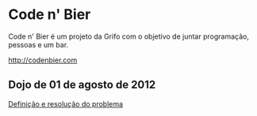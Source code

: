 # Code n' Bier

Code n' Bier é um projeto da Grifo com o objetivo de juntar programação, pessoas e um bar.

<http://codenbier.com>

## Dojo de 01 de agosto de 2012

[Definição e resolução do problema](//github.com/grifo/codenbier/tree/dojo-2012-08-01)